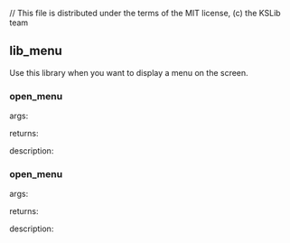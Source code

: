 // This file is distributed under the terms of the MIT license, (c) the KSLib team

## lib_menu

Use this library when you want to display a menu on the screen.

### open_menu

args:

returns:

description:

### open_menu

args:

returns:

description:
